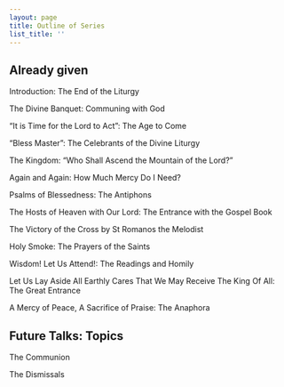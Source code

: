 ```yaml
---
layout: page
title: Outline of Series
list_title: ''
---
```


## Already given

Introduction: The End of the Liturgy

The Divine Banquet: Communing with God

“It is Time for the Lord to Act”: The Age to Come

“Bless Master”: The Celebrants of the Divine Liturgy

The Kingdom: “Who Shall Ascend the Mountain of the Lord?”

Again and Again: How Much Mercy Do I Need?

Psalms of Blessedness: The Antiphons

The Hosts of Heaven with Our Lord: The Entrance with the Gospel Book

The Victory of the Cross by St Romanos the Melodist

Holy Smoke: The Prayers of the Saints

Wisdom! Let Us Attend!: The Readings and Homily

Let Us Lay Aside All Earthly Cares That We May Receive The King Of All: The Great Entrance

A Mercy of Peace, A Sacrifice of Praise: The Anaphora

## Future Talks: Topics
The Communion

The Dismissals
